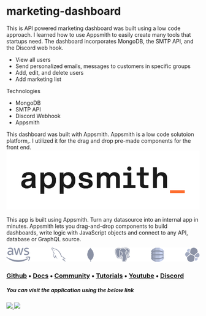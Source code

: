 # marketing-dashboard

This is API powered marketing dashboard was built using a low code approach. I learned how to use Appsmith to easily create many tools that startups need. The dashboard incorporates MongoDB, the SMTP API, and the Discord web hook.
<ul>
  <li>View all users</li>
  <li>Send personalized emails, messages to customers in specific groups</li>
<li>Add, edit, and delete users</li>
  <li>Add marketing list</li></ul>
  
  Technologies
  <ul>
  <li>MongoDB</li>
  <li>SMTP API</li>
  <li>Discord Webhook</li>
<li>Appsmith</li></ul>
  
  This dashboard was built with Appsmith. Appsmith is a low code solutoion platform,. I utilized it for the drag and drop pre-made components for the front end.
![](https://raw.githubusercontent.com/appsmithorg/appsmith/release/static/appsmith_logo_primary.png)

This app is built using Appsmith. Turn any datasource into an internal app in minutes. Appsmith lets you drag-and-drop components to build dashboards, write logic with JavaScript objects and connect to any API, database or GraphQL source.

![](https://raw.githubusercontent.com/appsmithorg/appsmith/release/static/images/integrations.png)

### [Github](https://github.com/appsmithorg/appsmith) • [Docs](https://docs.appsmith.com/?utm_source=github&utm_medium=social&utm_content=appsmith_docs&utm_campaign=null&utm_term=appsmith_docs) • [Community](https://community.appsmith.com/) • [Tutorials](https://github.com/appsmithorg/appsmith/tree/update/readme#tutorials) • [Youtube](https://www.youtube.com/appsmith) • [Discord](https://discord.gg/rBTTVJp)

##### You can visit the application using the below link

###### [![](https://assets.appsmith.com/git-sync/Buttons.svg) ](https://app.appsmith.com/applications/62bb984420ae3225cef3473e/pages/62bb984420ae3225cef34741) [![](https://assets.appsmith.com/git-sync/Buttons2.svg)](https://app.appsmith.com/applications/62bb984420ae3225cef3473e/pages/62bb984420ae3225cef34741/edit)

